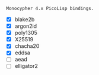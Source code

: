 ```
Monocypher 4.x PicoLisp bindings.
```
- [x] blake2b
- [x] argon2id
- [x] poly1305
- [x] X25519
- [x] chacha20
- [x] eddsa
- [ ] aead
- [ ] elligator2

